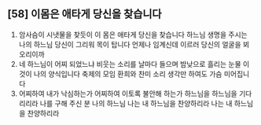 ## [58] 이몸은 애타게 당신을 찾습니다

1) 암사슴이 시냇물을 찾듯이 이 몸은 애타게 당신을 찾습니다 하느님 생명을 주시는 나의 하느님 당신이 그리워 목이 탑니다 언제나 임계신데 이르러 당신의 얼굴을 뵈오리이까  
2) 네 하느님이 어찌 되었느냐 비웃는 소리를 날마다 들으며 밤낮으로 흘리는 눈물 이것이 나의 양식입니다 축제의 모임 환희와 찬미 소리 생각만 하여도 가슴 미어집니다  
3) 어찌하여 내가 낙심하는가 어찌하여 이토록 불안해 하는가 하느님을 하느님을 기다리리라 나를 구해 주신 분 나의 하느님 나는 내 하느님을 찬양하리라 나는 내 하느님을 찬양하리라
